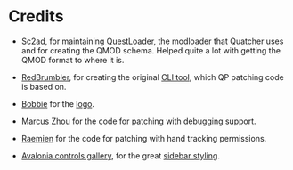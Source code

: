 # Credits
- [Sc2ad](https://github.com/Sc2ad), for maintaining [QuestLoader](https://github.com/sc2ad/QuestLoader/), the modloader that Quatcher uses and for creating the QMOD schema. Helped quite a lot with getting the QMOD format to where it is.
- [RedBrumbler](https://github.com/RedBrumbler), for creating the original [CLI tool](https://github.com/RedBrumbler/QuestAppPatcher), which QP patching code is based on.
- [Bobbie](https://github.com/legoandmars) for the [logo](https://raw.githubusercontent.com/Lauriethefish/Quatcher/main/Quatcher/Assets/quatcher-logo.ico).
- [Marcus Zhou](https://github.com/SuperMarcus) for the code for patching with debugging support.
- [Raemien](https://github.com/Raemien) for the code for patching with hand tracking permissions.

- [Avalonia controls gallery](https://github.com/AvaloniaUI/XamlControlsGallery), for the great [sidebar styling](https://github.com/AvaloniaUI/XamlControlsGallery/blob/master/XamlControlsGallery/Styles/SideBar.xaml).